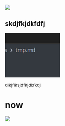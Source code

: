 ![](D:\MY-TECH-SHEET\images\2023-11-07-11-37-42-image.png)

## skdjfkjdkfdfj

![](/images/2023-11-07-11-37-42-image.png)

dlkjflksjdfkjdkfkdj

# now

![](D:\MY-TECH-SHEET\images\2023-11-07-11-39-10-image.png)
